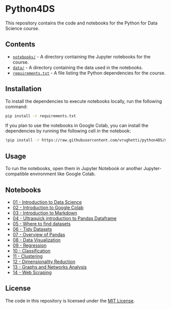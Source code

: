 # Python4DS

This repository contains the code and notebooks for the Python for Data Science course.

## Contents

* [`notebooks/`](/notebooks/) - A directory containing the Jupyter notebooks for the course.
* [`data/`](/data/) - A directory containing the data used in the notebooks.
* [`requirements.txt`](requirements.txt) - A file listing the Python dependencies for the course.

## Installation

To install the dependencies to execute notebooks locally, run the following command:

```sh
pip install -r requirements.txt
```

If you plan to use the notebooks in Google Colab, you can install the dependencies by running the following cell in the notebook:

```sh
!pip install -r https://raw.githubusercontent.com/vrughetti/python4DS/main/requirements.txt
```

## Usage

To run the notebooks, open them in Jupyter Notebook or another Jupyter-compatible environment like Google Colab.

## Notebooks

* [01 - Introduction to Data Science](notebooks/intro_data_science/intro_data_science.ipynb)
* [02 - Introduction to Google Colab](notebooks/google_colab/colab.ipynb)
* [03 - Introduction to Markdown](notebooks/markdown/markdown.ipynb)
* [04 - Ultraquick introduction to Pandas Dataframe](notebooks/ultraquick_pandas/ultraquick_pandas.ipynb)
* [05 - Where to find datasets](notebooks/datasets/find_datasets.ipynb)
* [06 - Tidy Datasets](notebooks/datasets/tidy_datasets.ipynb)
* [07 - Overview of Pandas](notebooks/pandas/pandas.ipynb)
* [08 - Data Visualization](notebooks/data_viz/data_viz.ipynb)
* [09 - Regression](notebooks/regression/regression.ipynb)
* [10 - Classification](notebooks/classification/classification.ipynb)
* [11 - Clustering](notebooks/clustering/clustering.ipynb)
* [12 - Dimensionality Reduction](notebooks/dim_reduction/dimensionality_reduction.ipynb)
* [13 - Graphs and Networks Analysis](notebooks/graph_networks/graph_networks.ipynb)
* [14 - Web Scraping](notebooks/web_scraping/web_scraping.ipynb)

## License

The code in this repository is licensed under the [MIT License](LICENSE).
